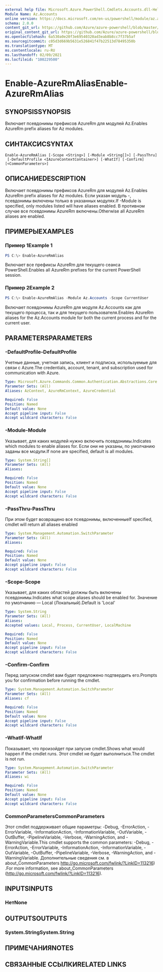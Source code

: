 ```yaml
---
external help file: Microsoft.Azure.PowerShell.Cmdlets.Accounts.dll-Help.xml
Module Name: Az.Accounts
online version: https://docs.microsoft.com/en-us/powershell/module/az.accounts/enable-azurermalias
schema: 2.0.0
content_git_url: https://github.com/Azure/azure-powershell/blob/master/src/Accounts/Accounts/help/Enable-AzureRmAlias.md
original_content_git_url: https://github.com/Azure/azure-powershell/blob/master/src/Accounts/Accounts/help/Enable-AzureRmAlias.md
ms.openlocfilehash: 6a530a0e20f3e69540320ad3eab8b8cc7f37b5af
ms.sourcegitcommit: c05d3d669b5631e526841f47b22513d78495350b
ms.translationtype: MT
ms.contentlocale: ru-RU
ms.lasthandoff: 02/09/2021
ms.locfileid: "100229500"
---
```

# <span data-ttu-id="11920-101">Enable-AzureRmAlias</span><span class="sxs-lookup"><span data-stu-id="11920-101">Enable-AzureRmAlias</span></span>

## <span data-ttu-id="11920-102">SYNOPSIS</span><span class="sxs-lookup"><span data-stu-id="11920-102">SYNOPSIS</span></span>
<span data-ttu-id="11920-103">Включает псевдонимы префиксов AzureRm для модулей Az.</span><span class="sxs-lookup"><span data-stu-id="11920-103">Enables AzureRm prefix aliases for Az modules.</span></span>

## <span data-ttu-id="11920-104">СИНТАКСИС</span><span class="sxs-lookup"><span data-stu-id="11920-104">SYNTAX</span></span>

```
Enable-AzureRmAlias [-Scope <String>] [-Module <String[]>] [-PassThru]
 [-DefaultProfile <IAzureContextContainer>] [-WhatIf] [-Confirm] [<CommonParameters>]
```

## <span data-ttu-id="11920-105">ОПИСАНИЕ</span><span class="sxs-lookup"><span data-stu-id="11920-105">DESCRIPTION</span></span>
<span data-ttu-id="11920-106">Включает псевдонимы префиксов AzureRm для модулей Az.</span><span class="sxs-lookup"><span data-stu-id="11920-106">Enables AzureRm prefix aliases for Az modules.</span></span> <span data-ttu-id="11920-107">Если указан модуль -, псевдонимы включены только в указанных модулях.</span><span class="sxs-lookup"><span data-stu-id="11920-107">If -Module is specified, only modules listed will have aliases enabled.</span></span> <span data-ttu-id="11920-108">В противном случае все псевдонимы AzureRm включены.</span><span class="sxs-lookup"><span data-stu-id="11920-108">Otherwise all AzureRm aliases are enabled.</span></span>

## <span data-ttu-id="11920-109">ПРИМЕРЫ</span><span class="sxs-lookup"><span data-stu-id="11920-109">EXAMPLES</span></span>

### <span data-ttu-id="11920-110">Пример 1</span><span class="sxs-lookup"><span data-stu-id="11920-110">Example 1</span></span>
```powershell
PS C:\> Enable-AzureRmAlias
```

<span data-ttu-id="11920-111">Включает все префиксы AzureRm для текущего сеанса PowerShell.</span><span class="sxs-lookup"><span data-stu-id="11920-111">Enables all AzureRm prefixes for the current PowerShell session.</span></span>

### <span data-ttu-id="11920-112">Пример 2</span><span class="sxs-lookup"><span data-stu-id="11920-112">Example 2</span></span>
```powershell
PS C:\> Enable-AzureRmAlias -Module Az.Accounts -Scope CurrentUser
```

<span data-ttu-id="11920-113">Включает псевдонимы AzureRm для модуля Az.Accounts как для текущего процесса, так и для текущего пользователя.</span><span class="sxs-lookup"><span data-stu-id="11920-113">Enables AzureRm aliases for the Az.Accounts module for both the current process and for the current user.</span></span>

## <span data-ttu-id="11920-114">PARAMETERS</span><span class="sxs-lookup"><span data-stu-id="11920-114">PARAMETERS</span></span>

### <span data-ttu-id="11920-115">-DefaultProfile</span><span class="sxs-lookup"><span data-stu-id="11920-115">-DefaultProfile</span></span>
<span data-ttu-id="11920-116">Учетные данные, учетная запись, клиент и подписка, используемые для связи с Azure.</span><span class="sxs-lookup"><span data-stu-id="11920-116">The credentials, account, tenant, and subscription used for communication with Azure.</span></span>

```yaml
Type: Microsoft.Azure.Commands.Common.Authentication.Abstractions.Core.IAzureContextContainer
Parameter Sets: (All)
Aliases: AzContext, AzureRmContext, AzureCredential

Required: False
Position: Named
Default value: None
Accept pipeline input: False
Accept wildcard characters: False
```

### <span data-ttu-id="11920-117">-Module</span><span class="sxs-lookup"><span data-stu-id="11920-117">-Module</span></span>
<span data-ttu-id="11920-118">Указывает, для каких модулей нужно включить псевдонимы.</span><span class="sxs-lookup"><span data-stu-id="11920-118">Indicates which modules to enable aliases for.</span></span>
<span data-ttu-id="11920-119">Если они не указаны, по умолчанию заданы все модули.</span><span class="sxs-lookup"><span data-stu-id="11920-119">If none are specified, default is all modules.</span></span>

```yaml
Type: System.String[]
Parameter Sets: (All)
Aliases:

Required: False
Position: Named
Default value: None
Accept pipeline input: False
Accept wildcard characters: False
```

### <span data-ttu-id="11920-120">-PassThru</span><span class="sxs-lookup"><span data-stu-id="11920-120">-PassThru</span></span>
<span data-ttu-id="11920-121">При этом будет возвращено все псевдонимы, включенные</span><span class="sxs-lookup"><span data-stu-id="11920-121">If specified, cmdlet will return all aliases enabled</span></span>

```yaml
Type: System.Management.Automation.SwitchParameter
Parameter Sets: (All)
Aliases:

Required: False
Position: Named
Default value: None
Accept pipeline input: False
Accept wildcard characters: False
```

### <span data-ttu-id="11920-122">-Scope</span><span class="sxs-lookup"><span data-stu-id="11920-122">-Scope</span></span>
<span data-ttu-id="11920-123">Указывает, для каких областей должны быть включены псевдонимы.</span><span class="sxs-lookup"><span data-stu-id="11920-123">Indicates what scope aliases should be enabled for.</span></span> <span data-ttu-id="11920-124">Значение по умолчанию — Local (Локальный).</span><span class="sxs-lookup"><span data-stu-id="11920-124">Default is 'Local'</span></span>

```yaml
Type: System.String
Parameter Sets: (All)
Aliases:
Accepted values: Local, Process, CurrentUser, LocalMachine

Required: False
Position: Named
Default value: None
Accept pipeline input: False
Accept wildcard characters: False
```

### <span data-ttu-id="11920-125">-Confirm</span><span class="sxs-lookup"><span data-stu-id="11920-125">-Confirm</span></span>
<span data-ttu-id="11920-126">Перед запуском cmdlet вам будет предложено подтвердить его.</span><span class="sxs-lookup"><span data-stu-id="11920-126">Prompts you for confirmation before running the cmdlet.</span></span>

```yaml
Type: System.Management.Automation.SwitchParameter
Parameter Sets: (All)
Aliases: cf

Required: False
Position: Named
Default value: None
Accept pipeline input: False
Accept wildcard characters: False
```

### <span data-ttu-id="11920-127">-WhatIf</span><span class="sxs-lookup"><span data-stu-id="11920-127">-WhatIf</span></span>
<span data-ttu-id="11920-128">Показывает, что произойдет при запуске cmdlet.</span><span class="sxs-lookup"><span data-stu-id="11920-128">Shows what would happen if the cmdlet runs.</span></span>
<span data-ttu-id="11920-129">Этот cmdlet не будет выполниться.</span><span class="sxs-lookup"><span data-stu-id="11920-129">The cmdlet is not run.</span></span>

```yaml
Type: System.Management.Automation.SwitchParameter
Parameter Sets: (All)
Aliases: wi

Required: False
Position: Named
Default value: None
Accept pipeline input: False
Accept wildcard characters: False
```

### <span data-ttu-id="11920-130">CommonParameters</span><span class="sxs-lookup"><span data-stu-id="11920-130">CommonParameters</span></span>
<span data-ttu-id="11920-131">Этот cmdlet поддерживает общие параметры: -Debug, -ErrorAction, -ErrorVariable, -InformationAction, -InformationVariable, -OutVariable, -OutBuffer, -PipelineVariable, -Verbose, -WarningAction, and -WarningVariable.</span><span class="sxs-lookup"><span data-stu-id="11920-131">This cmdlet supports the common parameters: -Debug, -ErrorAction, -ErrorVariable, -InformationAction, -InformationVariable, -OutVariable, -OutBuffer, -PipelineVariable, -Verbose, -WarningAction, and -WarningVariable.</span></span> <span data-ttu-id="11920-132">Дополнительные сведения см. в about_CommonParameters http://go.microsoft.com/fwlink/?LinkID=113216) .</span><span class="sxs-lookup"><span data-stu-id="11920-132">For more information, see about_CommonParameters (http://go.microsoft.com/fwlink/?LinkID=113216).</span></span>

## <span data-ttu-id="11920-133">INPUTS</span><span class="sxs-lookup"><span data-stu-id="11920-133">INPUTS</span></span>

### <span data-ttu-id="11920-134">Нет</span><span class="sxs-lookup"><span data-stu-id="11920-134">None</span></span>

## <span data-ttu-id="11920-135">OUTPUTS</span><span class="sxs-lookup"><span data-stu-id="11920-135">OUTPUTS</span></span>

### <span data-ttu-id="11920-136">System.String</span><span class="sxs-lookup"><span data-stu-id="11920-136">System.String</span></span>

## <span data-ttu-id="11920-137">ПРИМЕЧАНИЯ</span><span class="sxs-lookup"><span data-stu-id="11920-137">NOTES</span></span>

## <span data-ttu-id="11920-138">СВЯЗАННЫЕ ССЫЛКИ</span><span class="sxs-lookup"><span data-stu-id="11920-138">RELATED LINKS</span></span>
